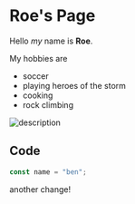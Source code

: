 # Roe's Page

Hello _my_ name is **Roe**.

My hobbies are

- soccer
- playing heroes of the storm
- cooking
- rock climbing

![description](https://preview.redd.it/what-is-marcy-doing-in-this-image-funny-answers-only-v0-46p5h3r128j91.jpg?auto=webp&s=9dab0b1eb5704f7f71ceed33ed44762e345ea7dc)

## Code

```js
const name = "ben";
```

another change!
